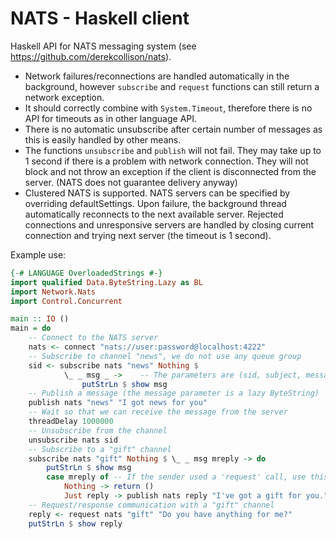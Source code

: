 NATS - Haskell client
==========

Haskell API for NATS messaging system (see https://github.com/derekcollison/nats).

* Network failures/reconnections are handled automatically in the background,
  however `subscribe` and `request` functions can still return a network exception.
* It should correctly combine with `System.Timeout`, therefore there is no API
  for timeouts as in other language API.
* There is no automatic unsubscribe after certain number of messages as this
  is easily handled by other means.
* The functions `unsubscribe` and `publish` will not fail. They may take up to
  1 second if there is a problem with network connection. They will not block and not 
  throw an exception if the client is disconnected from the server. 
  (NATS does not guarantee delivery anyway)
* Clustered NATS is supported. NATS servers can be specified by overriding defaultSettings.
  Upon failure, the background thread automatically reconnects to the next available 
  server. Rejected connections and unresponsive servers are handled by closing
  current connection and trying next server (the timeout is 1 second).

Example use:

```haskell
{-# LANGUAGE OverloadedStrings #-}
import qualified Data.ByteString.Lazy as BL
import Network.Nats
import Control.Concurrent

main :: IO ()
main = do
    -- Connect to the NATS server
    nats <- connect "nats://user:password@localhost:4222"
    -- Subscribe to channel "news", we do not use any queue group
    sid <- subscribe nats "news" Nothing $ 
            \_ _ msg _ ->    -- The parameters are (sid, subject, message, reply_subject)
                putStrLn $ show msg
    -- Publish a message (the message parameter is a lazy ByteString)
    publish nats "news" "I got news for you"
    -- Wait so that we can receive the message from the server
    threadDelay 1000000
    -- Unsubscribe from the channel
    unsubscribe nats sid
    -- Subscribe to a "gift" channel
    subscribe nats "gift" Nothing $ \_ _ msg mreply -> do
        putStrLn $ show msg
        case mreply of -- If the sender used a 'request' call, use this subject to send message back
            Nothing -> return ()
            Just reply -> publish nats reply "I've got a gift for you."
    -- Request/response communication with a "gift" channel
    reply <- request nats "gift" "Do you have anything for me?"
    putStrLn $ show reply
```
